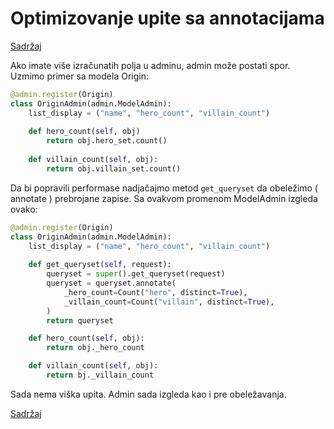 
# Optimizovanje upite sa annotacijama

[Sadržaj](00_sadrzaj.md)

Ako imate više izračunatih polja u adminu, admin može postati spor. Uzmimo primer sa modela Origin:

```py
@admin.register(Origin)
class OriginAdmin(admin.ModelAdmin):
    list_display = ("name", "hero_count", "villain_count")
    
    def hero_count(self, obj)
        return obj.hero_set.count()
    
    def villain_count(self, obj):
        return obj.villain_set.count()
```

Da bi popravili performase nadjačajmo metod `get_queryset` da obeležimo ( annotate ) prebrojane zapise. Sa ovakvom promenom ModelAdmin izgleda ovako:

```py
@admin.register(Origin)
class OriginAdmin(admin.ModelAdmin):
    list_display = ("name", "hero_count", "villain_count")
    
    def get_queryset(self, request):
        queryset = super().get_queryset(request)
        queryset = queryset.annotate(
            _hero_count=Count("hero", distinct=True),
            _villain_count=Count("villain", distinct=True),
        )
        return queryset

    def hero_count(self, obj):
        return obj._hero_count

    def villain_count(self, obj):
        return bj._villain_count
```

Sada nema viška upita. Admin sada izgleda kao i pre obeležavanja.

[Sadržaj](00_sadrzaj.md)
